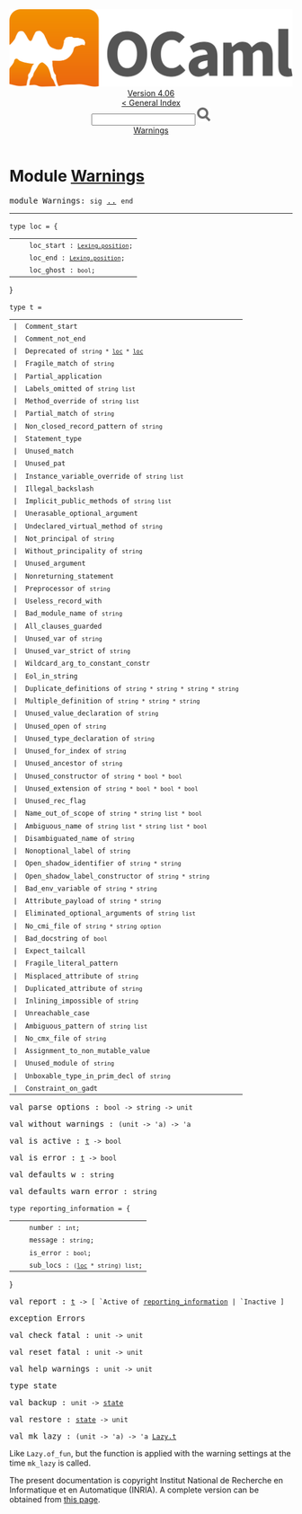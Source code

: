 <!-- ((! set title API !)) ((! set documentation !)) ((! set api !)) ((! set nobreadcrumb !)) -->
<div class="api"><header><nav class="toc brand"><a class="brand" href="https://ocaml.org/"><img src="colour-logo-gray.svg" class="svg" alt="OCaml"></a></nav><nav class="toc"><div class="toc_version"><a href="/docs" id="version-select">Version 4.06</a></div><a href="index.html">&lt; General Index</a><div class="api_search"><input type="text" name="apisearch" id="api_search" oninput="mySearch(false);" onkeypress="this.oninput();" onclick="this.oninput();" onpaste="this.oninput();">
<img src="search_icon.svg" alt="Search" class="svg" onclick="mySearch(false)"></div>
<div id="search_results"></div><div class="toc_title"><a href="#top">Warnings</a></div><ul></ul></nav></header>

<h1>Module <a href="type_Warnings.html">Warnings</a></h1>

<pre><span id="MODULEWarnings"><span class="keyword">module</span> Warnings</span>: <code class="code"><span class="keyword">sig</span></code> <a href="Warnings.html">..</a> <code class="code"><span class="keyword">end</span></code></pre><hr width="100%">

<pre><code><span id="TYPEloc"><span class="keyword">type</span> <code class="type"></code>loc</span> = {</code></pre><table class="typetable">
<tbody><tr>
<td align="left" valign="top">
<code>&nbsp;&nbsp;</code></td>
<td align="left" valign="top">
<code><span id="TYPEELTloc.loc_start">loc_start</span>&nbsp;: <code class="type"><a href="Lexing.html#TYPEposition">Lexing.position</a></code>;</code></td>

</tr>
<tr>
<td align="left" valign="top">
<code>&nbsp;&nbsp;</code></td>
<td align="left" valign="top">
<code><span id="TYPEELTloc.loc_end">loc_end</span>&nbsp;: <code class="type"><a href="Lexing.html#TYPEposition">Lexing.position</a></code>;</code></td>

</tr>
<tr>
<td align="left" valign="top">
<code>&nbsp;&nbsp;</code></td>
<td align="left" valign="top">
<code><span id="TYPEELTloc.loc_ghost">loc_ghost</span>&nbsp;: <code class="type">bool</code>;</code></td>

</tr></tbody></table>
}



<pre><code><span id="TYPEt"><span class="keyword">type</span> <code class="type"></code>t</span> = </code></pre><table class="typetable">
<tbody><tr>
<td align="left" valign="top">
<code><span class="keyword">|</span></code></td>
<td align="left" valign="top">
<code><span id="TYPEELTt.Comment_start"><span class="constructor">Comment_start</span></span></code></td>

</tr>
<tr>
<td align="left" valign="top">
<code><span class="keyword">|</span></code></td>
<td align="left" valign="top">
<code><span id="TYPEELTt.Comment_not_end"><span class="constructor">Comment_not_end</span></span></code></td>

</tr>
<tr>
<td align="left" valign="top">
<code><span class="keyword">|</span></code></td>
<td align="left" valign="top">
<code><span id="TYPEELTt.Deprecated"><span class="constructor">Deprecated</span></span> <span class="keyword">of</span> <code class="type">string * <a href="Warnings.html#TYPEloc">loc</a> * <a href="Warnings.html#TYPEloc">loc</a></code></code></td>

</tr>
<tr>
<td align="left" valign="top">
<code><span class="keyword">|</span></code></td>
<td align="left" valign="top">
<code><span id="TYPEELTt.Fragile_match"><span class="constructor">Fragile_match</span></span> <span class="keyword">of</span> <code class="type">string</code></code></td>

</tr>
<tr>
<td align="left" valign="top">
<code><span class="keyword">|</span></code></td>
<td align="left" valign="top">
<code><span id="TYPEELTt.Partial_application"><span class="constructor">Partial_application</span></span></code></td>

</tr>
<tr>
<td align="left" valign="top">
<code><span class="keyword">|</span></code></td>
<td align="left" valign="top">
<code><span id="TYPEELTt.Labels_omitted"><span class="constructor">Labels_omitted</span></span> <span class="keyword">of</span> <code class="type">string list</code></code></td>

</tr>
<tr>
<td align="left" valign="top">
<code><span class="keyword">|</span></code></td>
<td align="left" valign="top">
<code><span id="TYPEELTt.Method_override"><span class="constructor">Method_override</span></span> <span class="keyword">of</span> <code class="type">string list</code></code></td>

</tr>
<tr>
<td align="left" valign="top">
<code><span class="keyword">|</span></code></td>
<td align="left" valign="top">
<code><span id="TYPEELTt.Partial_match"><span class="constructor">Partial_match</span></span> <span class="keyword">of</span> <code class="type">string</code></code></td>

</tr>
<tr>
<td align="left" valign="top">
<code><span class="keyword">|</span></code></td>
<td align="left" valign="top">
<code><span id="TYPEELTt.Non_closed_record_pattern"><span class="constructor">Non_closed_record_pattern</span></span> <span class="keyword">of</span> <code class="type">string</code></code></td>

</tr>
<tr>
<td align="left" valign="top">
<code><span class="keyword">|</span></code></td>
<td align="left" valign="top">
<code><span id="TYPEELTt.Statement_type"><span class="constructor">Statement_type</span></span></code></td>

</tr>
<tr>
<td align="left" valign="top">
<code><span class="keyword">|</span></code></td>
<td align="left" valign="top">
<code><span id="TYPEELTt.Unused_match"><span class="constructor">Unused_match</span></span></code></td>

</tr>
<tr>
<td align="left" valign="top">
<code><span class="keyword">|</span></code></td>
<td align="left" valign="top">
<code><span id="TYPEELTt.Unused_pat"><span class="constructor">Unused_pat</span></span></code></td>

</tr>
<tr>
<td align="left" valign="top">
<code><span class="keyword">|</span></code></td>
<td align="left" valign="top">
<code><span id="TYPEELTt.Instance_variable_override"><span class="constructor">Instance_variable_override</span></span> <span class="keyword">of</span> <code class="type">string list</code></code></td>

</tr>
<tr>
<td align="left" valign="top">
<code><span class="keyword">|</span></code></td>
<td align="left" valign="top">
<code><span id="TYPEELTt.Illegal_backslash"><span class="constructor">Illegal_backslash</span></span></code></td>

</tr>
<tr>
<td align="left" valign="top">
<code><span class="keyword">|</span></code></td>
<td align="left" valign="top">
<code><span id="TYPEELTt.Implicit_public_methods"><span class="constructor">Implicit_public_methods</span></span> <span class="keyword">of</span> <code class="type">string list</code></code></td>

</tr>
<tr>
<td align="left" valign="top">
<code><span class="keyword">|</span></code></td>
<td align="left" valign="top">
<code><span id="TYPEELTt.Unerasable_optional_argument"><span class="constructor">Unerasable_optional_argument</span></span></code></td>

</tr>
<tr>
<td align="left" valign="top">
<code><span class="keyword">|</span></code></td>
<td align="left" valign="top">
<code><span id="TYPEELTt.Undeclared_virtual_method"><span class="constructor">Undeclared_virtual_method</span></span> <span class="keyword">of</span> <code class="type">string</code></code></td>

</tr>
<tr>
<td align="left" valign="top">
<code><span class="keyword">|</span></code></td>
<td align="left" valign="top">
<code><span id="TYPEELTt.Not_principal"><span class="constructor">Not_principal</span></span> <span class="keyword">of</span> <code class="type">string</code></code></td>

</tr>
<tr>
<td align="left" valign="top">
<code><span class="keyword">|</span></code></td>
<td align="left" valign="top">
<code><span id="TYPEELTt.Without_principality"><span class="constructor">Without_principality</span></span> <span class="keyword">of</span> <code class="type">string</code></code></td>

</tr>
<tr>
<td align="left" valign="top">
<code><span class="keyword">|</span></code></td>
<td align="left" valign="top">
<code><span id="TYPEELTt.Unused_argument"><span class="constructor">Unused_argument</span></span></code></td>

</tr>
<tr>
<td align="left" valign="top">
<code><span class="keyword">|</span></code></td>
<td align="left" valign="top">
<code><span id="TYPEELTt.Nonreturning_statement"><span class="constructor">Nonreturning_statement</span></span></code></td>

</tr>
<tr>
<td align="left" valign="top">
<code><span class="keyword">|</span></code></td>
<td align="left" valign="top">
<code><span id="TYPEELTt.Preprocessor"><span class="constructor">Preprocessor</span></span> <span class="keyword">of</span> <code class="type">string</code></code></td>

</tr>
<tr>
<td align="left" valign="top">
<code><span class="keyword">|</span></code></td>
<td align="left" valign="top">
<code><span id="TYPEELTt.Useless_record_with"><span class="constructor">Useless_record_with</span></span></code></td>

</tr>
<tr>
<td align="left" valign="top">
<code><span class="keyword">|</span></code></td>
<td align="left" valign="top">
<code><span id="TYPEELTt.Bad_module_name"><span class="constructor">Bad_module_name</span></span> <span class="keyword">of</span> <code class="type">string</code></code></td>

</tr>
<tr>
<td align="left" valign="top">
<code><span class="keyword">|</span></code></td>
<td align="left" valign="top">
<code><span id="TYPEELTt.All_clauses_guarded"><span class="constructor">All_clauses_guarded</span></span></code></td>

</tr>
<tr>
<td align="left" valign="top">
<code><span class="keyword">|</span></code></td>
<td align="left" valign="top">
<code><span id="TYPEELTt.Unused_var"><span class="constructor">Unused_var</span></span> <span class="keyword">of</span> <code class="type">string</code></code></td>

</tr>
<tr>
<td align="left" valign="top">
<code><span class="keyword">|</span></code></td>
<td align="left" valign="top">
<code><span id="TYPEELTt.Unused_var_strict"><span class="constructor">Unused_var_strict</span></span> <span class="keyword">of</span> <code class="type">string</code></code></td>

</tr>
<tr>
<td align="left" valign="top">
<code><span class="keyword">|</span></code></td>
<td align="left" valign="top">
<code><span id="TYPEELTt.Wildcard_arg_to_constant_constr"><span class="constructor">Wildcard_arg_to_constant_constr</span></span></code></td>

</tr>
<tr>
<td align="left" valign="top">
<code><span class="keyword">|</span></code></td>
<td align="left" valign="top">
<code><span id="TYPEELTt.Eol_in_string"><span class="constructor">Eol_in_string</span></span></code></td>

</tr>
<tr>
<td align="left" valign="top">
<code><span class="keyword">|</span></code></td>
<td align="left" valign="top">
<code><span id="TYPEELTt.Duplicate_definitions"><span class="constructor">Duplicate_definitions</span></span> <span class="keyword">of</span> <code class="type">string * string * string * string</code></code></td>

</tr>
<tr>
<td align="left" valign="top">
<code><span class="keyword">|</span></code></td>
<td align="left" valign="top">
<code><span id="TYPEELTt.Multiple_definition"><span class="constructor">Multiple_definition</span></span> <span class="keyword">of</span> <code class="type">string * string * string</code></code></td>

</tr>
<tr>
<td align="left" valign="top">
<code><span class="keyword">|</span></code></td>
<td align="left" valign="top">
<code><span id="TYPEELTt.Unused_value_declaration"><span class="constructor">Unused_value_declaration</span></span> <span class="keyword">of</span> <code class="type">string</code></code></td>

</tr>
<tr>
<td align="left" valign="top">
<code><span class="keyword">|</span></code></td>
<td align="left" valign="top">
<code><span id="TYPEELTt.Unused_open"><span class="constructor">Unused_open</span></span> <span class="keyword">of</span> <code class="type">string</code></code></td>

</tr>
<tr>
<td align="left" valign="top">
<code><span class="keyword">|</span></code></td>
<td align="left" valign="top">
<code><span id="TYPEELTt.Unused_type_declaration"><span class="constructor">Unused_type_declaration</span></span> <span class="keyword">of</span> <code class="type">string</code></code></td>

</tr>
<tr>
<td align="left" valign="top">
<code><span class="keyword">|</span></code></td>
<td align="left" valign="top">
<code><span id="TYPEELTt.Unused_for_index"><span class="constructor">Unused_for_index</span></span> <span class="keyword">of</span> <code class="type">string</code></code></td>

</tr>
<tr>
<td align="left" valign="top">
<code><span class="keyword">|</span></code></td>
<td align="left" valign="top">
<code><span id="TYPEELTt.Unused_ancestor"><span class="constructor">Unused_ancestor</span></span> <span class="keyword">of</span> <code class="type">string</code></code></td>

</tr>
<tr>
<td align="left" valign="top">
<code><span class="keyword">|</span></code></td>
<td align="left" valign="top">
<code><span id="TYPEELTt.Unused_constructor"><span class="constructor">Unused_constructor</span></span> <span class="keyword">of</span> <code class="type">string * bool * bool</code></code></td>

</tr>
<tr>
<td align="left" valign="top">
<code><span class="keyword">|</span></code></td>
<td align="left" valign="top">
<code><span id="TYPEELTt.Unused_extension"><span class="constructor">Unused_extension</span></span> <span class="keyword">of</span> <code class="type">string * bool * bool * bool</code></code></td>

</tr>
<tr>
<td align="left" valign="top">
<code><span class="keyword">|</span></code></td>
<td align="left" valign="top">
<code><span id="TYPEELTt.Unused_rec_flag"><span class="constructor">Unused_rec_flag</span></span></code></td>

</tr>
<tr>
<td align="left" valign="top">
<code><span class="keyword">|</span></code></td>
<td align="left" valign="top">
<code><span id="TYPEELTt.Name_out_of_scope"><span class="constructor">Name_out_of_scope</span></span> <span class="keyword">of</span> <code class="type">string * string list * bool</code></code></td>

</tr>
<tr>
<td align="left" valign="top">
<code><span class="keyword">|</span></code></td>
<td align="left" valign="top">
<code><span id="TYPEELTt.Ambiguous_name"><span class="constructor">Ambiguous_name</span></span> <span class="keyword">of</span> <code class="type">string list * string list * bool</code></code></td>

</tr>
<tr>
<td align="left" valign="top">
<code><span class="keyword">|</span></code></td>
<td align="left" valign="top">
<code><span id="TYPEELTt.Disambiguated_name"><span class="constructor">Disambiguated_name</span></span> <span class="keyword">of</span> <code class="type">string</code></code></td>

</tr>
<tr>
<td align="left" valign="top">
<code><span class="keyword">|</span></code></td>
<td align="left" valign="top">
<code><span id="TYPEELTt.Nonoptional_label"><span class="constructor">Nonoptional_label</span></span> <span class="keyword">of</span> <code class="type">string</code></code></td>

</tr>
<tr>
<td align="left" valign="top">
<code><span class="keyword">|</span></code></td>
<td align="left" valign="top">
<code><span id="TYPEELTt.Open_shadow_identifier"><span class="constructor">Open_shadow_identifier</span></span> <span class="keyword">of</span> <code class="type">string * string</code></code></td>

</tr>
<tr>
<td align="left" valign="top">
<code><span class="keyword">|</span></code></td>
<td align="left" valign="top">
<code><span id="TYPEELTt.Open_shadow_label_constructor"><span class="constructor">Open_shadow_label_constructor</span></span> <span class="keyword">of</span> <code class="type">string * string</code></code></td>

</tr>
<tr>
<td align="left" valign="top">
<code><span class="keyword">|</span></code></td>
<td align="left" valign="top">
<code><span id="TYPEELTt.Bad_env_variable"><span class="constructor">Bad_env_variable</span></span> <span class="keyword">of</span> <code class="type">string * string</code></code></td>

</tr>
<tr>
<td align="left" valign="top">
<code><span class="keyword">|</span></code></td>
<td align="left" valign="top">
<code><span id="TYPEELTt.Attribute_payload"><span class="constructor">Attribute_payload</span></span> <span class="keyword">of</span> <code class="type">string * string</code></code></td>

</tr>
<tr>
<td align="left" valign="top">
<code><span class="keyword">|</span></code></td>
<td align="left" valign="top">
<code><span id="TYPEELTt.Eliminated_optional_arguments"><span class="constructor">Eliminated_optional_arguments</span></span> <span class="keyword">of</span> <code class="type">string list</code></code></td>

</tr>
<tr>
<td align="left" valign="top">
<code><span class="keyword">|</span></code></td>
<td align="left" valign="top">
<code><span id="TYPEELTt.No_cmi_file"><span class="constructor">No_cmi_file</span></span> <span class="keyword">of</span> <code class="type">string * string option</code></code></td>

</tr>
<tr>
<td align="left" valign="top">
<code><span class="keyword">|</span></code></td>
<td align="left" valign="top">
<code><span id="TYPEELTt.Bad_docstring"><span class="constructor">Bad_docstring</span></span> <span class="keyword">of</span> <code class="type">bool</code></code></td>

</tr>
<tr>
<td align="left" valign="top">
<code><span class="keyword">|</span></code></td>
<td align="left" valign="top">
<code><span id="TYPEELTt.Expect_tailcall"><span class="constructor">Expect_tailcall</span></span></code></td>

</tr>
<tr>
<td align="left" valign="top">
<code><span class="keyword">|</span></code></td>
<td align="left" valign="top">
<code><span id="TYPEELTt.Fragile_literal_pattern"><span class="constructor">Fragile_literal_pattern</span></span></code></td>

</tr>
<tr>
<td align="left" valign="top">
<code><span class="keyword">|</span></code></td>
<td align="left" valign="top">
<code><span id="TYPEELTt.Misplaced_attribute"><span class="constructor">Misplaced_attribute</span></span> <span class="keyword">of</span> <code class="type">string</code></code></td>

</tr>
<tr>
<td align="left" valign="top">
<code><span class="keyword">|</span></code></td>
<td align="left" valign="top">
<code><span id="TYPEELTt.Duplicated_attribute"><span class="constructor">Duplicated_attribute</span></span> <span class="keyword">of</span> <code class="type">string</code></code></td>

</tr>
<tr>
<td align="left" valign="top">
<code><span class="keyword">|</span></code></td>
<td align="left" valign="top">
<code><span id="TYPEELTt.Inlining_impossible"><span class="constructor">Inlining_impossible</span></span> <span class="keyword">of</span> <code class="type">string</code></code></td>

</tr>
<tr>
<td align="left" valign="top">
<code><span class="keyword">|</span></code></td>
<td align="left" valign="top">
<code><span id="TYPEELTt.Unreachable_case"><span class="constructor">Unreachable_case</span></span></code></td>

</tr>
<tr>
<td align="left" valign="top">
<code><span class="keyword">|</span></code></td>
<td align="left" valign="top">
<code><span id="TYPEELTt.Ambiguous_pattern"><span class="constructor">Ambiguous_pattern</span></span> <span class="keyword">of</span> <code class="type">string list</code></code></td>

</tr>
<tr>
<td align="left" valign="top">
<code><span class="keyword">|</span></code></td>
<td align="left" valign="top">
<code><span id="TYPEELTt.No_cmx_file"><span class="constructor">No_cmx_file</span></span> <span class="keyword">of</span> <code class="type">string</code></code></td>

</tr>
<tr>
<td align="left" valign="top">
<code><span class="keyword">|</span></code></td>
<td align="left" valign="top">
<code><span id="TYPEELTt.Assignment_to_non_mutable_value"><span class="constructor">Assignment_to_non_mutable_value</span></span></code></td>

</tr>
<tr>
<td align="left" valign="top">
<code><span class="keyword">|</span></code></td>
<td align="left" valign="top">
<code><span id="TYPEELTt.Unused_module"><span class="constructor">Unused_module</span></span> <span class="keyword">of</span> <code class="type">string</code></code></td>

</tr>
<tr>
<td align="left" valign="top">
<code><span class="keyword">|</span></code></td>
<td align="left" valign="top">
<code><span id="TYPEELTt.Unboxable_type_in_prim_decl"><span class="constructor">Unboxable_type_in_prim_decl</span></span> <span class="keyword">of</span> <code class="type">string</code></code></td>

</tr>
<tr>
<td align="left" valign="top">
<code><span class="keyword">|</span></code></td>
<td align="left" valign="top">
<code><span id="TYPEELTt.Constraint_on_gadt"><span class="constructor">Constraint_on_gadt</span></span></code></td>

</tr></tbody></table>



<pre><span id="VALparse_options"><span class="keyword">val</span> parse_options</span> : <code class="type">bool -&gt; string -&gt; unit</code></pre>
<pre><span id="VALwithout_warnings"><span class="keyword">val</span> without_warnings</span> : <code class="type">(unit -&gt; 'a) -&gt; 'a</code></pre>
<pre><span id="VALis_active"><span class="keyword">val</span> is_active</span> : <code class="type"><a href="Warnings.html#TYPEt">t</a> -&gt; bool</code></pre>
<pre><span id="VALis_error"><span class="keyword">val</span> is_error</span> : <code class="type"><a href="Warnings.html#TYPEt">t</a> -&gt; bool</code></pre>
<pre><span id="VALdefaults_w"><span class="keyword">val</span> defaults_w</span> : <code class="type">string</code></pre>
<pre><span id="VALdefaults_warn_error"><span class="keyword">val</span> defaults_warn_error</span> : <code class="type">string</code></pre>
<pre><code><span id="TYPEreporting_information"><span class="keyword">type</span> <code class="type"></code>reporting_information</span> = {</code></pre><table class="typetable">
<tbody><tr>
<td align="left" valign="top">
<code>&nbsp;&nbsp;</code></td>
<td align="left" valign="top">
<code><span id="TYPEELTreporting_information.number">number</span>&nbsp;: <code class="type">int</code>;</code></td>

</tr>
<tr>
<td align="left" valign="top">
<code>&nbsp;&nbsp;</code></td>
<td align="left" valign="top">
<code><span id="TYPEELTreporting_information.message">message</span>&nbsp;: <code class="type">string</code>;</code></td>

</tr>
<tr>
<td align="left" valign="top">
<code>&nbsp;&nbsp;</code></td>
<td align="left" valign="top">
<code><span id="TYPEELTreporting_information.is_error">is_error</span>&nbsp;: <code class="type">bool</code>;</code></td>

</tr>
<tr>
<td align="left" valign="top">
<code>&nbsp;&nbsp;</code></td>
<td align="left" valign="top">
<code><span id="TYPEELTreporting_information.sub_locs">sub_locs</span>&nbsp;: <code class="type">(<a href="Warnings.html#TYPEloc">loc</a> * string) list</code>;</code></td>

</tr></tbody></table>
}



<pre><span id="VALreport"><span class="keyword">val</span> report</span> : <code class="type"><a href="Warnings.html#TYPEt">t</a> -&gt; [ `Active of <a href="Warnings.html#TYPEreporting_information">reporting_information</a> | `Inactive ]</code></pre>
<pre><span id="EXCEPTIONErrors"><span class="keyword">exception</span> Errors</span></pre>

<pre><span id="VALcheck_fatal"><span class="keyword">val</span> check_fatal</span> : <code class="type">unit -&gt; unit</code></pre>
<pre><span id="VALreset_fatal"><span class="keyword">val</span> reset_fatal</span> : <code class="type">unit -&gt; unit</code></pre>
<pre><span id="VALhelp_warnings"><span class="keyword">val</span> help_warnings</span> : <code class="type">unit -&gt; unit</code></pre>
<pre><span id="TYPEstate"><span class="keyword">type</span> <code class="type"></code>state</span> </pre>


<pre><span id="VALbackup"><span class="keyword">val</span> backup</span> : <code class="type">unit -&gt; <a href="Warnings.html#TYPEstate">state</a></code></pre>
<pre><span id="VALrestore"><span class="keyword">val</span> restore</span> : <code class="type"><a href="Warnings.html#TYPEstate">state</a> -&gt; unit</code></pre>
<pre><span id="VALmk_lazy"><span class="keyword">val</span> mk_lazy</span> : <code class="type">(unit -&gt; 'a) -&gt; 'a <a href="Lazy.html#TYPEt">Lazy.t</a></code></pre><div class="info ">
<div class="info-desc">
<p>Like <code class="code"><span class="constructor">Lazy</span>.of_fun</code>, but the function is applied with
        the warning settings at the time <code class="code">mk_lazy</code> is called.</p>
</div>
</div>
<div class="copyright">The present documentation is copyright Institut National de Recherche en Informatique et en Automatique (INRIA). A complete version can be obtained from <a href="http://caml.inria.fr/pub/docs/manual-ocaml/">this page</a>.</div></div>